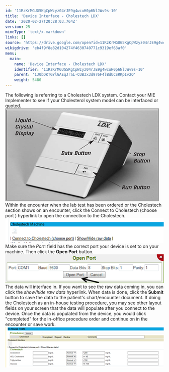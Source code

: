 ```yaml
---
id: '11RzKrMGUG5KgCpWzyz04rJE9g4wcuH0p6NlJWv9s-10'
title: 'Device Interface - Cholestech LDX'
date: '2020-02-27T20:28:03.764Z'
version: 25
mimeType: 'text/x-markdown'
links: []
source: 'https://drive.google.com/open?id=11RzKrMGUG5KgCpWzyz04rJE9g4wcuH0p6NlJWv9s-10'
wikigdrive: 'eb4f9f8e82d104274f4630740771c9319ef63af0'
menu:
  main:
    name: 'Device Interface - Cholestech LDX'
    identifier: '11RzKrMGUG5KgCpWzyz04rJE9g4wcuH0p6NlJWv9s-10'
    parent: '1J0bDKTGYlGAEqJraL-CUB3x3d976F4lBdUCSRKpIv2Q'
    weight: 5480
---
```

The following is referring to a Cholestech LDX system. Contact your MIE Implementer to see if your Cholesterol system model can be interfaced or quoted.
![](device-interface-cholestech-ldx.assets/10000000000001E90000012694AF908AAE714F08.png)
Within the encounter when the lab test has been ordered or the Cholestech section shows on an encounter, click the Connect to Cholestech (choose port ) hyperlink to open the connection to the Cholestech.
![](device-interface-cholestech-ldx.assets/100002010000022000000053880ACAAF0C717D12.png)
Make sure the *Port:* field has the correct port your device is set to on your machine. Then click the **Open Port** button.
![](device-interface-cholestech-ldx.assets/100000000000020F0000005FA5DC1CCBC1F6526A.png)
The data will interface in. If you want to see the raw data coming in, you can click the *show/hide raw data* hyperlink. When data is done, click the **Submit** button to save the data to the patient's chart/encounter document.
If doing the Cholestech as an in-house testing procedure, you may see other layout fields on your screen that the data will populate after you connect to the device. Once the data is populated from the device, you would click "completed" for the in-office procedure order and continue on in the encounter or save work.
![](device-interface-cholestech-ldx.assets/100002010000044800000117BAEDE1E0C06F7D3E.png)
